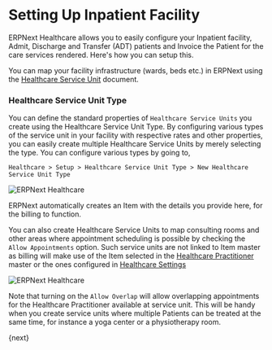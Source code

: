 <!-- add-breadcrumbs -->
# Setting Up Inpatient Facility

ERPNext Healthcare allows you to easily configure your Inpatient facility, Admit, Discharge and Transfer (ADT) patients and Invoice the Patient for the care services rendered. Here's how you can setup this.

You can map your facility infrastructure (wards, beds etc.) in ERPNext using the [Healthcare Service Unit](/docs/user/manual/en/healthcare/healthcare_service_unit.html) document.

### Healthcare Service Unit Type
You can define the standard properties of `Healthcare Service Units` you create using the Healthcare Service Unit Type. By configuring various types of the service unit in your facility with respective rates and other properties, you can easily create multiple Healthcare Service Units by merely selecting the type. You can configure various types by going to,

`Healthcare > Setup > Healthcare Service Unit Type > New Healthcare Service Unit Type`

<img class="screenshot" alt="ERPNext Healthcare" src="{{docs_base_url}}/v12/assets/img/healthcare/healthcare_service_unit_type.png">

ERPNext automatically creates an Item with the details you provide here, for the billing to function.

You can also create Healthcare Service Units to map consulting rooms and other areas where appointment scheduling is possible by checking the `Allow Appointments` option. Such service units are not linked to Item master as billing will make use of the Item selected in the [Healthcare Practitioner](/docs/user/manual/en/healthcare/healthcare_practitioner.html) master or the ones configured in [Healthcare Settings](/docs/user/manual/en/healthcare/healthcare_settings)

<img class="screenshot" alt="ERPNext Healthcare" src="{{docs_base_url}}/v12/assets/img/healthcare/healthcare_service_unit_type_1.png">

Note that turning on the `Allow Overlap` will allow overlapping appointments for the Healthcare Practitioner available at service unit. This will be handy when you create service units where multiple Patients can be treated at the same time, for instance a yoga center or a physiotherapy room.

{next}
